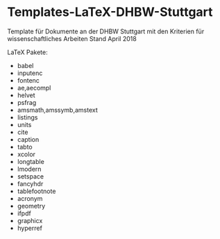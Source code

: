 # Templates-LaTeX-DHBW-Stuttgart
Template für Dokumente an der DHBW Stuttgart mit den Kriterien für wissenschaftliches Arbeiten Stand April 2018

LaTeX Pakete: 
* babel
* inputenc
* fontenc
* ae,aecompl
* helvet
* psfrag
* amsmath,amssymb,amstext
* listings
* units
* cite
* caption
* tabto
* xcolor
* longtable
* lmodern
* setspace
* fancyhdr
* tablefootnote
* acronym
* geometry
* ifpdf
* graphicx
* hyperref

